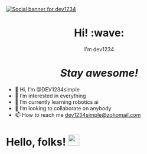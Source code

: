 [![Social banner for dev1234](https://github.com/dev1234/dev1234/raw/master/assets/header-banner--optimized.svg)]()
<h1 align='center'> Hi! :wave:</h1>
<p align='center'>
I'm dev1234
</p>


<h1 align='center'><i>Stay awesome!</i></h1>


- 👋 Hi, I’m @DEV1234simple
- 👀 I’m interested in everything
- 🌱 I’m currently learning robotics ai
- 💞️ I’m looking to collaborate on anybody
- 📫 How to reach me dev1234simple@zohomail.com

<!---
DEV1234simple/DEV1234simple is a ✨ special ✨ repository because its `README.md` (this file) appears on your GitHub profile.
You can click the Preview link to take a look at your changes.
--->
# Hello, folks! <img src="https://raw.githubusercontent.com/MartinHeinz/MartinHeinz/master/wave.gif" width="30px">

